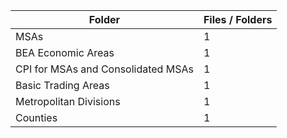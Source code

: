 | Folder                             |   Files / Folders |
|------------------------------------|-------------------|
| MSAs                               |                 1 |
| BEA Economic Areas                 |                 1 |
| CPI for MSAs and Consolidated MSAs |                 1 |
| Basic Trading Areas                |                 1 |
| Metropolitan Divisions             |                 1 |
| Counties                           |                 1 |